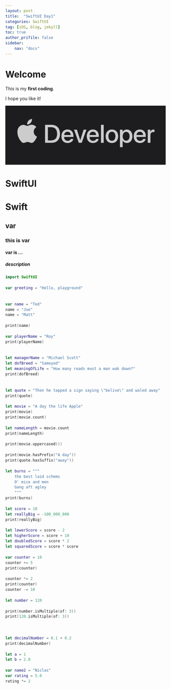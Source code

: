 ```yaml
---
layout: post
title:  "SwiftUI Day1"
categories: SwiftUI
tag: [iOS, blog, jekyll]
toc: true
author_prifile: false
sidebar:
    nav: "docs"
---
```


# Welcome

This is my **first coding**.

I hope you like it!

![image-20220419150815188](../images/2022-04-19-second-commit/image-20220419150815188.png)

# SwiftUI

# Swift



## var



### this is var



#### var is ...



##### description

```swift
import SwiftUI

var greeting = "Hello, playground"


var name = "Ted"
name = "Joe"
name = "Matt"

print(name)

var playerName = "Roy"
print(playerName)


let managerName = "Michael Scott"
let dofBreed = "Samoyed"
let meaningOfLife = "How many roads must a man wak down?"
print(dofBreed)


let quote = "Then he tapped a sign saying \"belive\" and waled away"
print(quote)

let movie = "A day the life Apple"
print(movie)
print(movie.count)

let nameLength = movie.count
print(nameLength)

print(movie.uppercased())

print(movie.hasPrefix("A day"))
print(quote.hasSuffix("away"))

let burns = """
    the best laid schems
    O' mice and men
    Gang aft agley
    """
print(burns)

let score = 10
let reallyBig = -100_000_000
print(reallyBig)

let lewerScore = score - 2 
let higherScore = score + 10
let doubledScore = score * 2
let squaredScore = score * score

var counter = 10
counter += 5
print(counter)

counter *= 2
print(counter)
counter -= 10

let number = 120

print(number.isMultiple(of: 3))
print(120.isMultiple(of: 3))



let decimalNumber = 0.1 + 0.2
print(decimalNumber)

let a = 1
let b = 2.0

var name2 = "Niclas"
var rating = 5.0
rating *= 2
```
